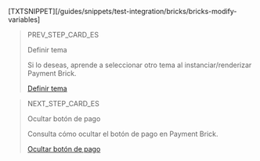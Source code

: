 [TXTSNIPPET][/guides/snippets/test-integration/bricks/bricks-modify-variables]

> PREV_STEP_CARD_ES
>
> Definir tema
>
> Si lo deseas, aprende a seleccionar otro tema al instanciar/renderizar Payment Brick.
>
> [Definir tema](/developers/es/docs/checkout-bricks/payment-brick/additional-customization/set-theme)

> NEXT_STEP_CARD_ES
>
> Ocultar botón de pago
>
> Consulta cómo ocultar el botón de pago en Payment Brick.
>
> [Ocultar botón de pago](/developers/es/docs/checkout-bricks/payment-brick/additional-customization/hide-payment-button)